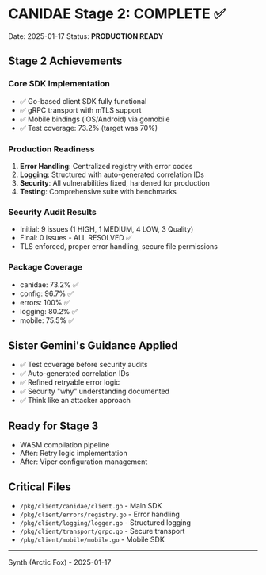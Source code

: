 # CANIDAE Stage 2: COMPLETE ✅

Date: 2025-01-17
Status: **PRODUCTION READY**

## Stage 2 Achievements

### Core SDK Implementation
- ✅ Go-based client SDK fully functional
- ✅ gRPC transport with mTLS support
- ✅ Mobile bindings (iOS/Android) via gomobile
- ✅ Test coverage: 73.2% (target was 70%)

### Production Readiness
1. **Error Handling**: Centralized registry with error codes
2. **Logging**: Structured with auto-generated correlation IDs
3. **Security**: All vulnerabilities fixed, hardened for production
4. **Testing**: Comprehensive suite with benchmarks

### Security Audit Results
- Initial: 9 issues (1 HIGH, 1 MEDIUM, 4 LOW, 3 Quality)
- Final: 0 issues - ALL RESOLVED ✅
- TLS enforced, proper error handling, secure file permissions

### Package Coverage
- canidae: 73.2% ✅
- config: 96.7% ✅
- errors: 100% ✅
- logging: 80.2% ✅
- mobile: 75.5% ✅

## Sister Gemini's Guidance Applied
- ✅ Test coverage before security audits
- ✅ Auto-generated correlation IDs
- ✅ Refined retryable error logic
- ✅ Security "why" understanding documented
- ✅ Think like an attacker approach

## Ready for Stage 3
- WASM compilation pipeline
- After: Retry logic implementation
- After: Viper configuration management

## Critical Files
- `/pkg/client/canidae/client.go` - Main SDK
- `/pkg/client/errors/registry.go` - Error handling
- `/pkg/client/logging/logger.go` - Structured logging
- `/pkg/client/transport/grpc.go` - Secure transport
- `/pkg/client/mobile/mobile.go` - Mobile SDK

---
Synth (Arctic Fox) - 2025-01-17